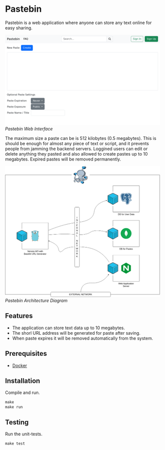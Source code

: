 # Pastebin

Pastebin is a web application where anyone can store any text online for easy sharing.

![Pastebin](./pastebin-web-ui.png)
*Pastebin Web Interface*

The maximum size a paste can be is 512 kilobytes (0.5 megabytes). This is should be enough for almost any piece of text or script, and it prevents people from jamming the backend servers. Loggined users can edit or delete anything they pasted and also allowed to create pastes up to 10 megabytes. Expired pastes will be removed permanently.

![Architecture](./pastebin-arch-diagram.png)
*Pastebin Architecture Diagram*

## Features

- The application can store text data up to 10 megabytes.
- The shorl URL address will be generated for paste after saving.
- When paste expires it will be removed automatically from the system.

## Prerequisites

- [Docker](https://docs.docker.com/desktop/linux/install/)

## Installation

Compile and run.

```
make
make run
```

## Testing

Run the unit-tests.

```
make test
```
